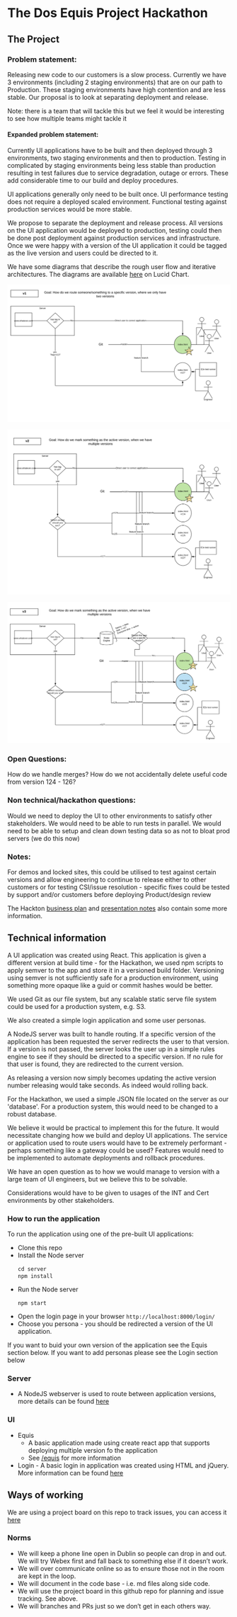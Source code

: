 # The Dos Equis Project Hackathon 

## The Project

### Problem statement:
Releasing new code to our customers is a slow process. Currently we have 3 environments (including 2 staging environments) 
that are on our path to Production. These staging environments have high contention and are less stable.
Our proposal is to look at separating deployment and release.

Note: there is a team that will tackle this but we feel it would be interesting to see how multiple teams might tackle it

#### Expanded problem statement: 
Currently UI applications have to be built and then deployed through 3 environments, two staging environments and then to 
production. Testing in complicated by staging environments being less stable than production resulting in test failures 
due to service degradation, outage or errors. These add considerable time to our build and deploy procedures. 

UI applications generally only need to be built once. UI performance testing does not require a deployed scaled environment.
Functional testing against production services would be more stable.  

We propose to separate the deployment and release process. All versions on the UI application would be deployed to 
production, testing could then be done post deployment against production services and infrastructure. Once we were happy 
with a version of the UI application it could be tagged as the live version and users could be directed to it. 

We have some diagrams that describe the rough user flow and iterative architectures. The diagrams are available [here](https://www.lucidchart.com/invitations/accept/d1cc8c97-3e2f-4d94-ba37-91add859ff16) on Lucid Chart.

[![Version one of the Dos Equis Architecture](./images/DosEquisArchitecture01.png)](./images/DosEquisArchitecture01.png)

[![Version two of the Dos Equis Architecture](./images/DosEquisArchitecture02.png)](./images/DosEquisArchitecture02.png)

[![Version three of the Dos Equis Architecture](./images/DosEquisArchitecture03.png)](./images/DosEquisArchitecture03.png)

### Open Questions: 
How do we handle merges? 
How do we not accidentally delete useful code from version 124 - 126?

### Non technical/hackathon questions: 
Would we need to deploy the UI to other environments to satisfy other stakeholders. We would need to be able to run tests 
in parallel. We would need to be able to setup and clean down testing data so as not to bloat prod servers (we do this now)

### Notes:
For demos and locked sites, this could be utilised to test against certain versions and allow engineering to continue to 
release either to other customers or for testing
CSI/issue resolution - specific fixes could be tested by support and/or customers before deploying
Product/design review

The Hackton [business plan](./Business%20Plan%20-%20Dos%20Equis%20Project.docx) and [presentation notes](./Presentation.docx) also contain some more information. 

## Technical information

A UI application was created using React. This application is given a different version at build time - for the Hackathon, we used npm scripts to apply semver to the app and store it in a versioned build folder.  Versioning using semver is not sufficiently safe for a production environment, using something more opaque like a guid or commit hashes would be better.  

We used Git as our file system, but any scalable static serve file system could be used for a production system, e.g. S3. 

We also created a simple login application and some user personas.  

A NodeJS server was built to handle routing. If a specific version of the application has been requested the server redirects the user to that version. If a version is not passed, the server looks the user up in a simple rules engine to see if they should be directed to a specific version. If no rule for that user is found, they are redirected to the current version. 

As releasing a version now simply becomes updating the active version number releasing would take seconds. As indeed would rolling back. 

For the Hackathon, we used a simple JSON file located on the server as our 'database'. For a production system, this would need to be changed to a robust database.

We believe it would be practical to implement this for the future. It would necessitate changing how we build and deploy UI applications. The service or application used to route users would have to be extremely performant - perhaps something like a gateway could be used? Features would need to be implemented to automate deployments and rollback procedures. 

We have an open question as to how we would manage to version with a large team of UI engineers, but we believe this to be solvable. 

Considerations would have to be given to usages of the INT and Cert environments by other stakeholders.

### How to run the application

To run the application using one of the pre-built UI applications:
* Clone this repo
* Install the Node server
  ``` 
  cd server
  npm install
  ```
* Run the Node server
  ```
  npm start
  ```
* Open the login page in your browser `http://localhost:8000/login/`
* Choose you persona - you should be redirected a version of the UI application.

If you want to buid your own version of the application see the Equis section below.
If you want to add personas please see the Login section below

### Server

* A NodeJS webserver is used to route between application versions, more details can be found [here](./server/server.md)

### UI

* Equis
  * A basic application made using create react app that supports deploying multiple version fo the application
  * See [/equis](./ui/equis/README.md) for more information
* Login - A basic login in application was created using HTML and jQuery. More information can be found [here](./ui/userslist/login.md) 

## Ways of working

We are using a project board on this repo to track issues, you can access it [here](https://scm.eng.hmhco.com/deroistec/dos-equis-project/projects/1)

### Norms

* We will keep a phone line open in Dublin so people can drop in and out. We will try Webex first and fall back to 
something else if it doesn’t work.
* We will over communicate online so as to ensure those not in the room are kept in the loop.
* We will document in the code base - i.e. md files along side code.
* We will use the project board in this github repo for planning and issue tracking. See above.
* We will branches and PRs just so we don’t get in each others way.

